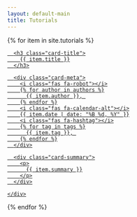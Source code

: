 ```yaml
---
layout: default-main
title: Tutorials
---
```


{% for item in site.tutorials %}

  <div class="card">
  <a href="{{site.url}}{{item.url}}">
    <div class="card-body">

      <h3 class="card-title">
        {{ item.title }}
      </h3>

      <div class="card-meta">
        <i class="fas fa-robot"></i>
        {% for author in authors %}
          {{ item.author }}, 
        {% endfor %}
        <i class="fas fa-calendar-alt"></i>
        {{ item.date | date: "%B %d, %Y" }}
        <i class="fas fa-hashtag"></i>
        {% for tag in tags %}
          {{ item.tag }}, 
        {% endfor %}
      </div>

      <div class="card-summary">
        <p>
          {{ item.summary }}
        </p>
      </div>

    </div>
  </a>
  </div>

{% endfor %}
